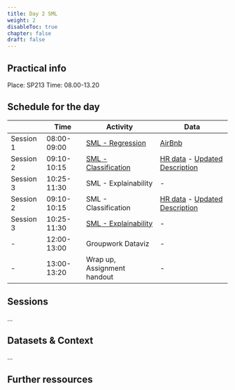 ```yaml
---
title: Day 2 SML
weight: 2
disableToc: true
chapter: false
draft: false
---
```


## Practical info
Place: SP213
Time: 08.00-13.20


## Schedule for the day

|           | Time        | Activity                   | Data   |
|-----------|-------------|----------------------------|--------|
| Session 1 | 08:00-09:00 | [SML - Regression](https://colab.research.google.com/github/aaubs/ds-master/blob/main/notebooks/M1-airbnb-eda-geoplot-class.ipynb)          | [AirBnb](http://insideairbnb.com/get-the-data.html) |
| Session 2 | 09:10-10:15 | [SML - Classification](https://colab.research.google.com/github/aaubs/ds-master/blob/main/notebooks/M1-HR-classifier.ipynb)      | [HR data](https://www.kaggle.com/datasets/rhuebner/human-resources-data-set) - [Updated Description](https://rpubs.com/rhuebner/hrd_cb_v14) |
| Session 3 | 10:25-11:30 | SML - Explainability      | - |
| Session 2 | 09:10-10:15 | SML - Classification      | [HR data](https://www.kaggle.com/datasets/rhuebner/human-resources-data-set) - [Updated Description](https://rpubs.com/rhuebner/hrd_cb_v14) |
| Session 3 | 10:25-11:30 | [SML - Explainability](https://colab.research.google.com/github/CALDISS-AAU/sdsphd21/blob/master/notebooks/sdsphd2021_Explainable_ML.ipynb)      | - |
| -         | 12:00-13:00 | Groupwork Dataviz         | - |
| -         | 13:00-13:20 | Wrap up, Assignment handout       | - |

## Sessions

...

## Datasets & Context

...

## Further ressources

<!---
### R-stuff

* [Airbnb Predoction Notebook](https://sds-aau.github.io/SDS-2021/workshops/2021/M1_workshop3_SML_R.nb.html)
* [HR  Classification notebook](https://sds-aau.github.io/SDS-2021/workshops/2021/M1_workshop3_SML_R.nb.html)


--->

